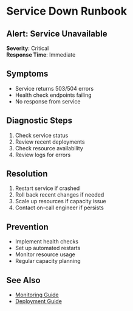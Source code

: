 # Service Down Runbook

## Alert: Service Unavailable

**Severity**: Critical  
**Response Time**: Immediate

## Symptoms

- Service returns 503/504 errors
- Health check endpoints failing
- No response from service

## Diagnostic Steps

1. Check service status
2. Review recent deployments
3. Check resource availability
4. Review logs for errors

## Resolution

1. Restart service if crashed
2. Roll back recent changes if needed
3. Scale up resources if capacity issue
4. Contact on-call engineer if persists

## Prevention

- Implement health checks
- Set up automated restarts
- Monitor resource usage
- Regular capacity planning

## See Also

- [Monitoring Guide](../docs/architecture.md)
- [Deployment Guide](../docs/deployment.md)


